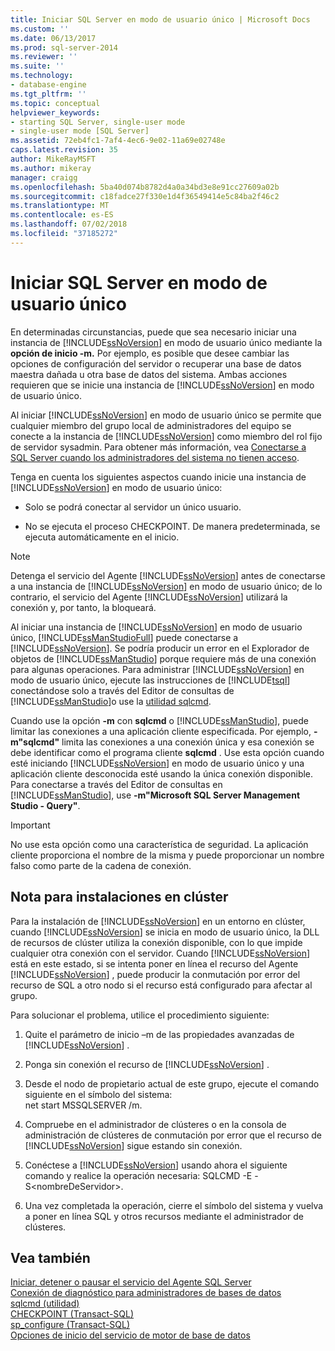 ```yaml
---
title: Iniciar SQL Server en modo de usuario único | Microsoft Docs
ms.custom: ''
ms.date: 06/13/2017
ms.prod: sql-server-2014
ms.reviewer: ''
ms.suite: ''
ms.technology:
- database-engine
ms.tgt_pltfrm: ''
ms.topic: conceptual
helpviewer_keywords:
- starting SQL Server, single-user mode
- single-user mode [SQL Server]
ms.assetid: 72eb4fc1-7af4-4ec6-9e02-11a69e02748e
caps.latest.revision: 35
author: MikeRayMSFT
ms.author: mikeray
manager: craigg
ms.openlocfilehash: 5ba40d074b8782d4a0a34bd3e8e91cc27609a02b
ms.sourcegitcommit: c18fadce27f330e1d4f36549414e5c84ba2f46c2
ms.translationtype: MT
ms.contentlocale: es-ES
ms.lasthandoff: 07/02/2018
ms.locfileid: "37185272"
---
```

# <a name="start-sql-server-in-single-user-mode"></a>Iniciar SQL Server en modo de usuario único
  En determinadas circunstancias, puede que sea necesario iniciar una instancia de [!INCLUDE[ssNoVersion](../../includes/ssnoversion-md.md)] en modo de usuario único mediante la **opción de inicio -m.** Por ejemplo, es posible que desee cambiar las opciones de configuración del servidor o recuperar una base de datos maestra dañada u otra base de datos del sistema. Ambas acciones requieren que se inicie una instancia de [!INCLUDE[ssNoVersion](../../includes/ssnoversion-md.md)] en modo de usuario único.  
  
 Al iniciar [!INCLUDE[ssNoVersion](../../includes/ssnoversion-md.md)] en modo de usuario único se permite que cualquier miembro del grupo local de administradores del equipo se conecte a la instancia de [!INCLUDE[ssNoVersion](../../includes/ssnoversion-md.md)] como miembro del rol fijo de servidor sysadmin. Para obtener más información, vea [Conectarse a SQL Server cuando los administradores del sistema no tienen acceso](connect-to-sql-server-when-system-administrators-are-locked-out.md).  
  
 Tenga en cuenta los siguientes aspectos cuando inicie una instancia de [!INCLUDE[ssNoVersion](../../includes/ssnoversion-md.md)] en modo de usuario único:  
  
-   Solo se podrá conectar al servidor un único usuario.  
  
-   No se ejecuta el proceso CHECKPOINT. De manera predeterminada, se ejecuta automáticamente en el inicio.  
  
> [!NOTE]  
>  Detenga el servicio del Agente [!INCLUDE[ssNoVersion](../../includes/ssnoversion-md.md)] antes de conectarse a una instancia de [!INCLUDE[ssNoVersion](../../includes/ssnoversion-md.md)] en modo de usuario único; de lo contrario, el servicio del Agente [!INCLUDE[ssNoVersion](../../includes/ssnoversion-md.md)] utilizará la conexión y, por tanto, la bloqueará.  
  
 Al iniciar una instancia de [!INCLUDE[ssNoVersion](../../includes/ssnoversion-md.md)] en modo de usuario único, [!INCLUDE[ssManStudioFull](../../includes/ssmanstudiofull-md.md)] puede conectarse a [!INCLUDE[ssNoVersion](../../includes/ssnoversion-md.md)]. Se podría producir un error en el Explorador de objetos de [!INCLUDE[ssManStudio](../../includes/ssmanstudio-md.md)] porque requiere más de una conexión para algunas operaciones. Para administrar [!INCLUDE[ssNoVersion](../../includes/ssnoversion-md.md)] en modo de usuario único, ejecute las instrucciones de [!INCLUDE[tsql](../../includes/tsql-md.md)] conectándose solo a través del Editor de consultas de [!INCLUDE[ssManStudio](../../includes/ssmanstudio-md.md)]o use la [utilidad sqlcmd](../../tools/sqlcmd-utility.md).  
  
 Cuando use la opción **-m** con **sqlcmd** o [!INCLUDE[ssManStudio](../../includes/ssmanstudio-md.md)], puede limitar las conexiones a una aplicación cliente especificada. Por ejemplo, **-m"sqlcmd"** limita las conexiones a una conexión única y esa conexión se debe identificar como el programa cliente **sqlcmd** . Use esta opción cuando esté iniciando [!INCLUDE[ssNoVersion](../../includes/ssnoversion-md.md)] en modo de usuario único y una aplicación cliente desconocida esté usando la única conexión disponible. Para conectarse a través del Editor de consultas en [!INCLUDE[ssManStudio](../../includes/ssmanstudio-md.md)], use **-m"Microsoft SQL Server Management Studio - Query"**.  
  
> [!IMPORTANT]  
>  No use esta opción como una característica de seguridad. La aplicación cliente proporciona el nombre de la misma y puede proporcionar un nombre falso como parte de la cadena de conexión.  
  
## <a name="note-for-clustered-installations"></a>Nota para instalaciones en clúster  
 Para la instalación de [!INCLUDE[ssNoVersion](../../includes/ssnoversion-md.md)] en un entorno en clúster, cuando [!INCLUDE[ssNoVersion](../../includes/ssnoversion-md.md)] se inicia en modo de usuario único, la DLL de recursos de clúster utiliza la conexión disponible, con lo que impide cualquier otra conexión con el servidor. Cuando [!INCLUDE[ssNoVersion](../../includes/ssnoversion-md.md)] está en este estado, si se intenta poner en línea el recurso del Agente [!INCLUDE[ssNoVersion](../../includes/ssnoversion-md.md)] , puede producir la conmutación por error del recurso de SQL a otro nodo si el recurso está configurado para afectar al grupo.  
  
 Para solucionar el problema, utilice el procedimiento siguiente:  
  
1.  Quite el parámetro de inicio –m de las propiedades avanzadas de [!INCLUDE[ssNoVersion](../../includes/ssnoversion-md.md)] .  
  
2.  Ponga sin conexión el recurso de [!INCLUDE[ssNoVersion](../../includes/ssnoversion-md.md)] .  
  
3.  Desde el nodo de propietario actual de este grupo, ejecute el comando siguiente en el símbolo del sistema:  
    net start MSSQLSERVER /m.  
  
4.  Compruebe en el administrador de clústeres o en la consola de administración de clústeres de conmutación por error que el recurso de [!INCLUDE[ssNoVersion](../../includes/ssnoversion-md.md)] sigue estando sin conexión.  
  
5.  Conéctese a [!INCLUDE[ssNoVersion](../../includes/ssnoversion-md.md)] usando ahora el siguiente comando y realice la operación necesaria: SQLCMD -E -S\<nombreDeServidor>.  
  
6.  Una vez completada la operación, cierre el símbolo del sistema y vuelva a poner en línea SQL y otros recursos mediante el administrador de clústeres.  
  
## <a name="see-also"></a>Vea también  
 [Iniciar, detener o pausar el servicio del Agente SQL Server](../../ssms/agent/start-stop-or-pause-the-sql-server-agent-service.md)   
 [Conexión de diagnóstico para administradores de bases de datos](diagnostic-connection-for-database-administrators.md)   
 [sqlcmd (utilidad)](../../tools/sqlcmd-utility.md)   
 [CHECKPOINT &#40;Transact-SQL&#41;](/sql/t-sql/language-elements/checkpoint-transact-sql)   
 [sp_configure &#40;Transact-SQL&#41;](/sql/relational-databases/system-stored-procedures/sp-configure-transact-sql)   
 [Opciones de inicio del servicio de motor de base de datos](database-engine-service-startup-options.md)  
  
  
